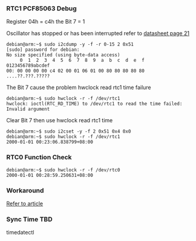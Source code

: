 ### RTC1 PCF85063 Debug

Register 04h = c4h the Bit 7 = 1

Oscillator has stopped or has been interrupted refer to [datasheet page 21](https://www.nxp.com/docs/en/data-sheet/PCF85063A.pdf)

```
debian@arm:~$ sudo i2cdump -y -f -r 0-15 2 0x51
[sudo] password for debian: 
No size specified (using byte-data access)
     0  1  2  3  4  5  6  7  8  9  a  b  c  d  e  f    0123456789abcdef
00: 00 00 00 00 c4 02 00 01 06 01 00 80 80 80 80 80    ....??.???.?????
```

The Bit 7 cause the problem hwclock read rtc1 time failure

```
debian@arm:~$ sudo hwclock -r -f /dev/rtc1
hwclock: ioctl(RTC_RD_TIME) to /dev/rtc1 to read the time failed: Invalid argument
```

Clear Bit 7 then use hwclock read rtc1 time

```
debian@arm:~$ sudo i2cset -y -f 2 0x51 0x4 0x0
debian@arm:~$ sudo hwclock -r -f /dev/rtc1
2000-01-01 00:23:06.838799+08:00
```



### RTC0 Function Check

```
debian@arm:~$ sudo hwclock -r -f /dev/rtc0
2000-01-01 00:28:59.250631+08:00
```



### Workaround

[Refer to article](https://app.bountysource.com/issues/65269943-pcf8523-hwclock-ioctl-rtc_rd_time-to-dev-rtc-to-read-the-time-failed-invalid-argument)



### Sync Time TBD

timedatectl

